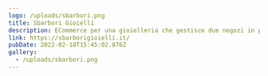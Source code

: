 ```yaml
---
logo: /uploads/sbarbori.png
title: Sbarbori Gioielli
description: ECommerce per una gioielleria che gestisce due negozi in provincia di Milano
link: https://sbarborigioielli.it/
pubDate: 2022-02-18T15:45:02.876Z
gallery:
  - /uploads/sbarbori.png
---
```

